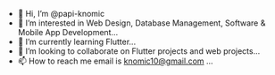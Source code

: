 - 👋 Hi, I’m @papi-knomic
- 👀 I’m interested in Web Design, Database Management, Software & Mobile App Development...
- 🌱 I’m currently learning Flutter...
- 💞️ I’m looking to collaborate on Flutter projects and web projects...
- 📫 How to reach me  email is knomic10@gmail.com ...

<!---
papi-knomic/papi-knomic is a ✨ special ✨ repository because its `README.md` (this file) appears on your GitHub profile.
You can click the Preview link to take a look at your changes.
--->
